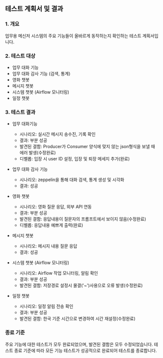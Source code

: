 ## 테스트 계획서 및 결과
### 1. 개요
업무용 메신저 시스템의 주요 기능들이 올바르게 동작하는지 확인하는 테스트 계획서입니다.

### 2. 테스트 대상
- 업무 대화 기능
- 업무 대화 감사 기능 (검색, 통계)
- 영화 챗봇
- 메시지 챗봇
- 시스템 챗봇 (Airflow 모니터링)
- 일정 챗봇

### 3. 테스트 결과
- 업무 대화기능
  - 시나리오: 실시간 메시지 송수진, 기록 확인
  - 결과: 부분 성공
  - 발견된 결함: Producer가 Consumer 양식에 맞지 않는 json형식을 보낼 때 에러 발생(수정완료)
  - 디벨롭: 입장 시 user ID 설정, 입장 및 퇴장 메세지 추가(완료)

- 업무 대화 감사 기능
  - 시나리오: zeppelin을 통해 대화 검색, 통계 생성 및 시각화
  - 결과: 성공

- 영화 챗봇
  - 시나리오: 영화 질문 응답, 외부 API 연동
  - 결과: 부분 성공
  - 발견된 결함: 응답내용이 질문자의 프롬프트에서 보이지 않음(수정완료)
  - 디벨롭: 응답내용 예쁘게 출력(완료)

- 메시지 챗봇
  - 시나리오: 메시지 내용 질문 응답
  - 결과: 성공

- 시스템 챗봇 (Airflow 모니터링)
  - 시나리오: Airflow 작업 모니터링, 알림 확인
  - 결과: 부분 성공
  - 발견된 결함: 저장경로 설정시 물결('~')사용으로 오류 발생(수정완료)

- 일정 챗봇
  - 시나리오: 일정 알림 전송 확인
  - 결과: 부분 성공
  - 발견된 결함: 한국 기준 시간으로 변경하여 시간 재설정(수정완료)

### 종료 기준
주요 기능에 대한 테스트가 모두 완료되었으며, 발견된 결함은 모두 수정되었습니다.
테스트 종료 기준에 따라 모든 기능 테스트가 성공적으로 완료되어 테스트를 종료합니다.
